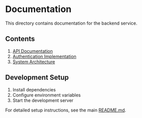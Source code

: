 # Documentation

This directory contains documentation for the backend service.

## Contents

1. [API Documentation](api-examples.md)
2. [Authentication Implementation](authentication-implementation.md)
3. [System Architecture](system-architecture.md)

## Development Setup

1. Install dependencies
2. Configure environment variables
3. Start the development server

For detailed setup instructions, see the main [README.md](../README.md). 